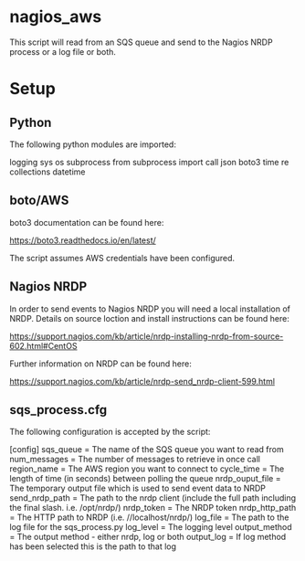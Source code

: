 # nagios_aws

This script will read from an SQS queue and send to the Nagios NRDP process or a log file or both.

# Setup

## Python

The following python modules are imported:

logging
sys
os
subprocess
from subprocess import call
json
boto3
time
re
collections
datetime

## boto/AWS

boto3 documentation can be found here:

https://boto3.readthedocs.io/en/latest/

The script assumes AWS credentials have been configured.

## Nagios NRDP

In order to send events to Nagios NRDP you will need a local installation of NRDP. Details on source loction and install instructions can be found here:

https://support.nagios.com/kb/article/nrdp-installing-nrdp-from-source-602.html#CentOS

Further information on NRDP can be found here:

https://support.nagios.com/kb/article/nrdp-send_nrdp-client-599.html

## sqs_process.cfg

The following configuration is accepted by the script:

[config] 
sqs_queue = The name of the SQS queue you want to read from
num_messages = The number of messages to retrieve in once call
region_name = The AWS region you want to connect to
cycle_time = The length of time (in seconds) between polling the queue
nrdp_ouput_file = The temporary output file which is used to send event data to NRDP
send_nrdp_path = The path to the nrdp client (include the full path including the final slash. i.e. /opt/nrdp/)
nrdp_token = The NRDP token
nrdp_http_path = The HTTP path to NRDP (i.e. //localhost/nrdp/)
log_file = The path to the log file for the sqs_process.py 
log_level = The logging level
output_method = The output method - either nrdp, log or both
output_log = If log method has been selected this is the path to that log
